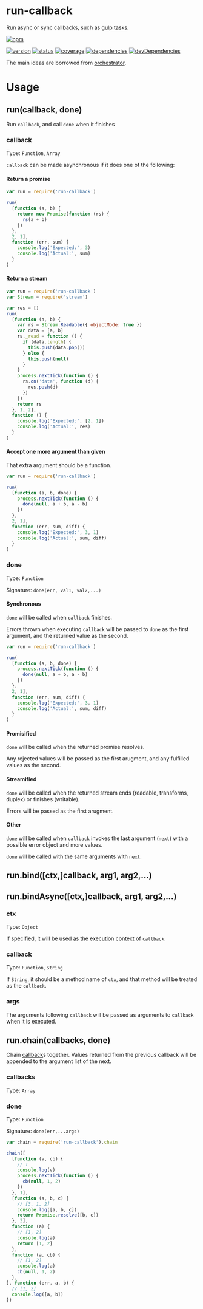 # run-callback
Run async or sync callbacks, such as [gulp tasks](https://github.com/gulpjs/gulp/blob/master/docs/API.md#fn).

[![npm](https://nodei.co/npm/run-callback.png?downloads=true)](https://www.npmjs.org/package/run-callback)

[![version](https://img.shields.io/npm/v/run-callback.svg)](https://www.npmjs.org/package/run-callback)
[![status](https://travis-ci.org/zoubin/run-callback.svg?branch=master)](https://travis-ci.org/zoubin/run-callback)
[![coverage](https://img.shields.io/coveralls/zoubin/run-callback.svg)](https://coveralls.io/github/zoubin/run-callback)
[![dependencies](https://david-dm.org/zoubin/run-callback.svg)](https://david-dm.org/zoubin/run-callback)
[![devDependencies](https://david-dm.org/zoubin/run-callback/dev-status.svg)](https://david-dm.org/zoubin/run-callback#info=devDependencies)

The main ideas are borrowed from [orchestrator](https://github.com/orchestrator/orchestrator/blob/master/lib/runTask.js).

# Usage

## run(callback, done)

Run `callback`, and call `done` when it finishes

### callback

Type: `Function`, `Array`

`callback` can be made asynchronous if it does one of the following:

#### Return a promise

```javascript
var run = require('run-callback')

run(
  [function (a, b) {
    return new Promise(function (rs) {
      rs(a + b)
    })
  },
  2, 1],
  function (err, sum) {
    console.log('Expected:', 3)
    console.log('Actual:', sum)
  }
)

```

#### Return a stream

```javascript
var run = require('run-callback')
var Stream = require('stream')

var res = []
run(
  [function (a, b) {
    var rs = Stream.Readable({ objectMode: true })
    var data = [a, b]
    rs._read = function () {
      if (data.length) {
        this.push(data.pop())
      } else {
        this.push(null)
      }
    }
    process.nextTick(function () {
      rs.on('data', function (d) {
        res.push(d)
      })
    })
    return rs
  }, 1, 2],
  function () {
    console.log('Expected:', [2, 1])
    console.log('Actual:', res)
  }
)

```

#### Accept one more argument than given

That extra argument should be a function.

```javascript
var run = require('run-callback')

run(
  [function (a, b, done) {
    process.nextTick(function () {
      done(null, a + b, a - b)
    })
  },
  2, 1],
  function (err, sum, diff) {
    console.log('Expected:', 3, 1)
    console.log('Actual:', sum, diff)
  }
)

```

### done

Type: `Function`

Signature: `done(err, val1, val2,...)`

#### Synchronous
`done` will be called when `callback` finishes.

Errors thrown when executing `callback` will be passed to `done` as the first argument,
and the returned value as the second.

```javascript
var run = require('run-callback')

run(
  [function (a, b, done) {
    process.nextTick(function () {
      done(null, a + b, a - b)
    })
  },
  2, 1],
  function (err, sum, diff) {
    console.log('Expected:', 3, 1)
    console.log('Actual:', sum, diff)
  }
)

```

#### Promisified
`done` will be called when the returned promise resolves.

Any rejected values will be passed as the first arugment,
and any fulfilled values as the second.

#### Streamified
`done` will be called when the returned stream ends (readable, transforms, duplex) or finishes (writable).

Errors will be passed as the first arugment.

#### Other

`done` will be called when `callback` invokes the last argument (`next`) with a possible error object and more values.

`done` will be called with the same arguments with `next`.

## run.bind([ctx,]callback, arg1, arg2,...)
## run.bindAsync([ctx,]callback, arg1, arg2,...)

### ctx

Type: `Object`

If specified, it will be used as the execution context of `callback`.

### callback

Type: `Function`, `String`

If `String`, it should be a method name of `ctx`,
and that method will be treated as the `callback`.

### args

The arguments following `callback` will be passed as arguments to `callback` when it is executed.


## run.chain(callbacks, done)

Chain [callback](#callback)s together.
Values returned from the previous callback
will be appended to the argument list of the next.

### callbacks

Type: `Array`

### done

Type: `Function`

Signature: `done(err,...args)`

```javascript
var chain = require('run-callback').chain

chain([
  [function (v, cb) {
    // 1
    console.log(v)
    process.nextTick(function () {
      cb(null, 1, 2)
    })
  }, 1],
  [function (a, b, c) {
    // [3, 1, 2]
    console.log([a, b, c])
    return Promise.resolve([b, c])
  }, 3],
  function (a) {
    // [1, 2]
    console.log(a)
    return [1, 2]
  },
  function (a, cb) {
    // [1, 2]
    console.log(a)
    cb(null, 1, 2)
  },
], function (err, a, b) {
  // [1, 2]
  console.log([a, b])
})


```

